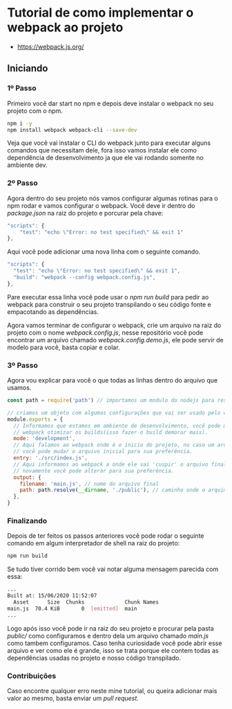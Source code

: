 # Tutorial de como implementar o webpack ao projeto
- https://webpack.js.org/
## Iniciando

### 1º Passo
Primeiro você dar start no npm e depois deve instalar o webpack no seu projeto com o npm.
```bash
npm i -y
npm install webpack webpack-cli --save-dev
```
Veja que você vai instalar o CLI do webpack junto para executar alguns comandos que necessitam dele, fora isso vamos instalar ele como dependência de desenvolvimento ja que ele vai rodando somente no ambiente dev.

### 2º Passo
Agora dentro do seu projeto nós vamos configurar algumas rotinas para o npm rodar e vamos configurar o webpack. Você deve ir dentro do *package.json* na raiz do projeto e porcurar pela chave:
```js
"scripts": {
    "test": "echo \"Error: no test specified\" && exit 1"
},
```
Aqui você pode adicionar uma nova linha com o seguinte comando.
```js
"scripts": {
  "test": "echo \"Error: no test specified\" && exit 1",
  "build": "webpack --config webpack.config.js",   
},
```
Pare executar essa linha você pode usar o *npm run build* para pedir ao webpack para construir o seu projeto transpilando o seu código fonte e empacotando as dependências.

Agora vamos terminar de configurar o webpack, crie um arquivo na raiz do projeto com o nome *webpack.config.js*, nesse repositório você pode encontrar um arquivo chamado *webpack.config.demo.js*, ele pode servir de modelo para você, basta copiar e colar.

### 3º Passo
Agora vou explicar para você o que todas as linhas dentro do arquivo que usamos.

```js
const path = require('path') // importamos um modulo do nodejs para resolver o caminho de pastar ou arquivos.

// criamos um objeto com algumas configurações que vai ser usado pelo webpack.
module.exports = {
  // Informamos que estamos em ambiente de desenvolvimento, você pode mudar para 'production' para o
  // webpack otimizar os builds(isso fazer o build demorar mais).
  mode: 'development',
  // Aqui falamos ao webpack onde é o inicio do projeto, no caso um arquivo index.js dentro da pasta src/
  // você pode mudar o arquivo inicial para sua preferência.
  entry: './src/index.js', 
  // Aqui informamos ao webpack a onde ele vai 'cuspir' o arquivo final que 'buildamos'
  // novamente você pode alterar para sua preferência.
  output: {
    filename: 'main.js', // nome do arquivo final
    path: path.resolve(__dirname, './public'), // caminho onde o arquimo main.js vai ficar.
  },
}
```

### Finalizando

Depois de ter feitos os passos anteriores você pode rodar o seguinte comando em algum interpretador de shell na raiz do projeto:
```bash
npm run build
```
Se tudo tiver corrido bem você vai notar alguma mensagem parecida com essa: 
```bash
...
Built at: 15/06/2020 11:52:07
  Asset      Size  Chunks             Chunk Names
main.js  70.4 KiB       0  [emitted]  main
...
```
Logo após isso você pode ir na raiz do seu projeto e procurar pela pasta *public/* como configuramos e dentro dela um arquivo chamado *main.js* como tambem configuramos.
Caso tenha curiosidade você pode abrir esse arquivo e ver como ele é grande, isso se trata porque ele contem todas as dependências usadas no projeto e nosso código transpilado.

### Contribuições

Caso encontre qualquer erro neste mine tutorial, ou queira adicionar mais valor ao mesmo, basta enviar um *pull request*.